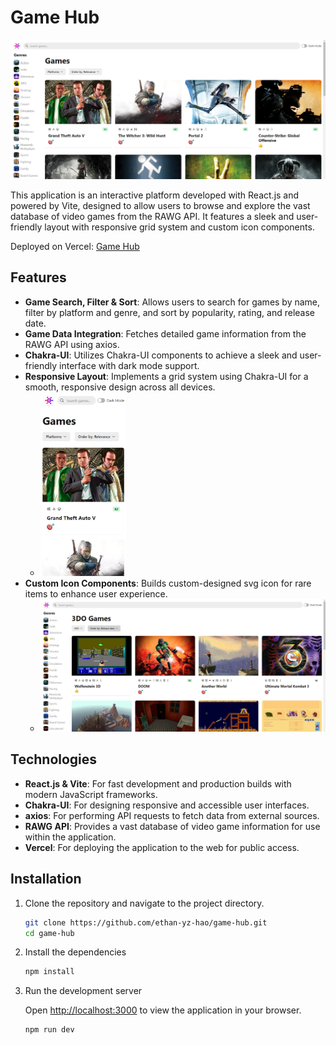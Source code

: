 # Game Hub

![Game Hub Homepage](https://raw.githubusercontent.com/ethan-yz-hao/game-hub/main/images/home.png)

This application is an interactive platform developed with React.js and powered by Vite, designed to allow users to browse and explore the vast database of video games from the RAWG API. It features a sleek and user-friendly layout with responsive grid system and custom icon components.

Deployed on Vercel: [Game Hub](https://game-hub-one-weld.vercel.app/)

## Features
- **Game Search, Filter & Sort**: Allows users to search for games by name, filter by platform and genre, and sort by popularity, rating, and release date.
- **Game Data Integration**: Fetches detailed game information from the RAWG API using axios.
- **Chakra-UI**: Utilizes Chakra-UI components to achieve a sleek and user-friendly interface with dark mode support.
- **Responsive Layout**: Implements a grid system using Chakra-UI for a smooth, responsive design across all devices.
  - <img src="https://raw.githubusercontent.com/ethan-yz-hao/game-hub/main/images/responsive.png" width="30%" alt="Responsive Layout">
- **Custom Icon Components**: Builds custom-designed svg icon for rare items to enhance user experience.
  - ![Custom Icon](https://raw.githubusercontent.com/ethan-yz-hao/game-hub/main/images/rare.png)

## Technologies

- **React.js & Vite**: For fast development and production builds with modern JavaScript frameworks.
- **Chakra-UI**: For designing responsive and accessible user interfaces.
- **axios**: For performing API requests to fetch data from external sources.
- **RAWG API**: Provides a vast database of video game information for use within the application.
- **Vercel**: For deploying the application to the web for public access.

## Installation

1. Clone the repository and navigate to the project directory.
   
   ```bash
   git clone https://github.com/ethan-yz-hao/game-hub.git
   cd game-hub
   ```
   
2. Install the dependencies
   
   ```bash
   npm install
   ```
   
3. Run the development server

   Open [http://localhost:3000](http://localhost:3000) to view the application in your browser.
   
   ```bash
   npm run dev
   ```
